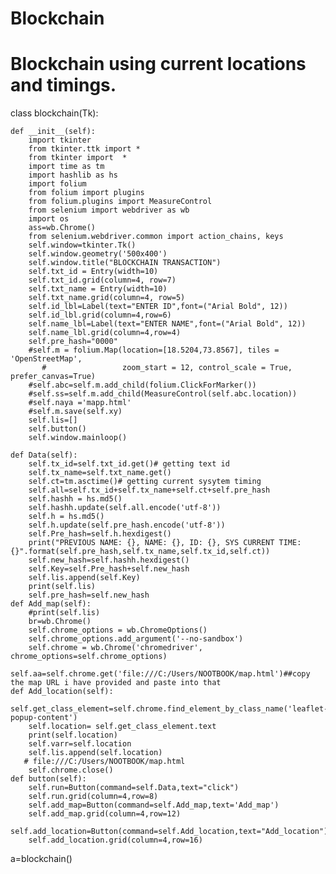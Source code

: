 # Blockchain
# Blockchain using current locations and timings.
class blockchain(Tk):   

    def __init__(self):
        import tkinter 
        from tkinter.ttk import *
        from tkinter import  *
        import time as tm
        import hashlib as hs
        import folium
        from folium import plugins
        from folium.plugins import MeasureControl
        from selenium import webdriver as wb
        import os
        ass=wb.Chrome()
        from selenium.webdriver.common import action_chains, keys
        self.window=tkinter.Tk()
        self.window.geometry('500x400')
        self.window.title("BLOCKCHAIN TRANSACTION") 
        self.txt_id = Entry(width=10) 
        self.txt_id.grid(column=4, row=7)
        self.txt_name = Entry(width=10) 
        self.txt_name.grid(column=4, row=5)        
        self.id_lbl=Label(text="ENTER ID",font=("Arial Bold", 12))
        self.id_lbl.grid(column=4,row=6)               
        self.name_lbl=Label(text="ENTER NAME",font=("Arial Bold", 12))
        self.name_lbl.grid(column=4,row=4)
        self.pre_hash="0000" 
        #self.m = folium.Map(location=[18.5204,73.8567], tiles = 'OpenStreetMap',
           #                 zoom_start = 12, control_scale = True, prefer_canvas=True)
        #self.abc=self.m.add_child(folium.ClickForMarker())
        #self.ss=self.m.add_child(MeasureControl(self.abc.location))
        #self.naya ='mapp.html'
        #self.m.save(self.xy)         
        self.lis=[]
        self.button() 
        self.window.mainloop()
        
    def Data(self):
        self.tx_id=self.txt_id.get()# getting text id
        self.tx_name=self.txt_name.get()
        self.ct=tm.asctime()# getting current sysytem timing
        self.all=self.tx_id+self.tx_name+self.ct+self.pre_hash
        self.hashh = hs.md5()
        self.hashh.update(self.all.encode('utf-8'))
        self.h = hs.md5()
        self.h.update(self.pre_hash.encode('utf-8'))
        self.Pre_hash=self.h.hexdigest()
        print("PREVIOUS NAME: {}, NAME: {}, ID: {}, SYS CURRENT TIME: {}".format(self.pre_hash,self.tx_name,self.tx_id,self.ct))
        self.new_hash=self.hashh.hexdigest() 
        self.Key=self.Pre_hash+self.new_hash
        self.lis.append(self.Key)
        print(self.lis)
        self.pre_hash=self.new_hash     
    def Add_map(self):
        #print(self.lis) 
        br=wb.Chrome()
        self.chrome_options = wb.ChromeOptions()
        self.chrome_options.add_argument('--no-sandbox')
        self.chrome = wb.Chrome('chromedriver', chrome_options=self.chrome_options)
        self.aa=self.chrome.get('file:///C:/Users/NOOTBOOK/map.html')##copy the map URL i have provided and paste into that
    def Add_location(self):
        self.get_class_element=self.chrome.find_element_by_class_name('leaflet-popup-content')
        self.location= self.get_class_element.text
        print(self.location) 
        self.varr=self.location
        self.lis.append(self.location)
       # file:///C:/Users/NOOTBOOK/map.html
        self.chrome.close()     
    def button(self):        
        self.run=Button(command=self.Data,text="click")
        self.run.grid(column=4,row=8) 
        self.add_map=Button(command=self.Add_map,text='Add_map')
        self.add_map.grid(column=4,row=12)
        self.add_location=Button(command=self.Add_location,text="Add_location")
        self.add_location.grid(column=4,row=16)


a=blockchain()

